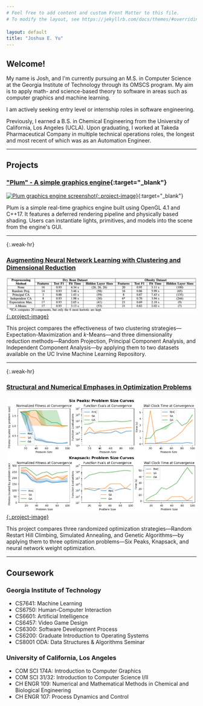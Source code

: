 ```yaml
---
# Feel free to add content and custom Front Matter to this file.
# To modify the layout, see https://jekyllrb.com/docs/themes/#overriding-theme-defaults

layout: default
title: "Joshua E. Yu"
---
```


## Welcome!

My name is Josh, and I'm currently pursuing an M.S. in Computer Science at the Georgia Institute of Technology through its OMSCS program. My aim is to apply math- and science-based theory to software in areas such as computer graphics and machine learning. 

I am actively seeking entry level or internship roles in software engineering.

Previously, I earned a B.S. in Chemical Engineering from the University of California, Los Angeles (UCLA). Upon graduating, I worked at Takeda Pharmaceutical Company in multiple technical operations roles, the longest and most recent of which was as an Automation Engineer.

---

## Projects

<article markdown="block">

### ["Plum" - A simple graphics engine](https://github.com/joshuaeyu/plum){:target="_blank"}
[![Plum graphics engine screenshot](/graphics/screenshot0.png "Plum graphics engine screenshot"){:.project-image}](https://github.com/joshuaeyu/plum){:target="_blank"}

Plum is a simple real-time graphics engine built using OpenGL 4.1 and C++17. It features a deferred rendering pipeline and physically based shading. Users can instantiate lights, primitives, and models into the scene from the engine's GUI.

</article>

<hr>{:.weak-hr}

<article markdown="block">

### [Augmenting Neural Network Learning with Clustering and Dimensional Reduction](unsupervised_learning)


[!["Neural network performance table"](/graphics/neuralnetwork_dimred_clustering.png "Clustering scatter plot for Dry Bean"){:.project-image}](unsupervised_learning)

This project compares the effectiveness of two clustering strategies—Expectation-Maximization and *k*-Means—and three dimensionality reduction methods—Random Projection, Principal Component Analysis, and Independent Component Analysis—by applying them to two datasets available on the UC Irvine Machine Learning Repository.

</article>

<hr>{:.weak-hr}

<article markdown="block">

### [Structural and Numerical Emphases in Optimization Problems](randomized_optimization)
[!["Randomized optimization: Convergence at different problem sizes"](/graphics/problemsize_curves.png "Randomized optimization: Convergence at different problem sizes"){:.project-image}](randomized_optimization)

This project compares three randomized optimization strategies—Random Restart Hill Climbing, Simulated Annealing, and Genetic Algorithms—by applying them to three optimization problems—Six Peaks, Knapsack, and neural network weight optimization.

</article>

<!-- ## [Spider-Man Minigame in WebGL]({{ "/" | absolute_url | append: "webgl_spiderman/"}})

(INSERT IMAGE)

My team's final project in COM SCI 174A: Intro to Computer Graphics at UCLA. -->

<hr>

## Coursework

### Georgia Institute of Technology
* CS7641: Machine Learning
* CS6750: Human-Computer Interaction
* CS6601: Artificial Intelligence
* CS6457: Video Game Design
* CS6300: Software Development Process
* CS6200: Graduate Introduction to Operating Systems
* CS8001 ODA: Data Structures & Algorithms Seminar

### University of California, Los Angeles
* COM SCI 174A: Introduction to Computer Graphics
* COM SCI 31/32: Introduction to Computer Science I/II
* CH ENGR 109: Numerical and Mathematical Methods in Chemical and Biological Engineering
* CH ENGR 107: Process Dynamics and Control